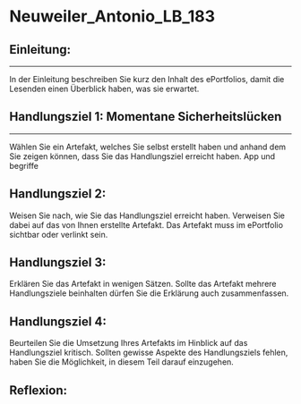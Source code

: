 # Neuweiler_Antonio_LB_183  

## Einleitung:
-----------------------------

In der Einleitung beschreiben Sie kurz den Inhalt des ePortfolios, damit die Lesenden einen Überblick haben, was sie erwartet.


## Handlungsziel 1: Momentane Sicherheitslücken
-----------------------------
Wählen Sie ein Artefakt, welches Sie selbst erstellt haben und anhand dem Sie zeigen können, dass Sie das Handlungsziel erreicht haben. App und begriffe

Handlungsziel 2:
-----------------------------
Weisen Sie nach, wie Sie das Handlungsziel erreicht haben. Verweisen Sie dabei auf das von Ihnen erstellte Artefakt. Das Artefakt muss im ePortfolio sichtbar oder verlinkt sein.

Handlungsziel 3:
-----------------------------
Erklären Sie das Artefakt in wenigen Sätzen. Sollte das Artefakt mehrere Handlungsziele beinhalten dürfen Sie die Erklärung auch zusammenfassen.

Handlungsziel 4: 
-----------------------------
Beurteilen Sie die Umsetzung Ihres Artefakts im Hinblick auf das Handlungsziel kritisch. Sollten gewisse Aspekte des Handlungsziels fehlen, haben Sie die Möglichkeit, in diesem Teil darauf einzugehen.

Reflexion:
-----------------------------
